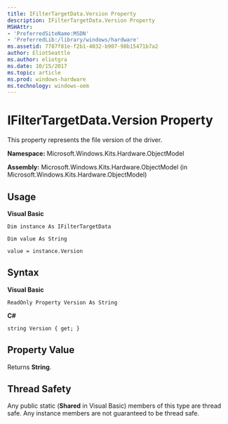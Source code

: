 ```yaml
---
title: IFilterTargetData.Version Property
description: IFilterTargetData.Version Property
MSHAttr:
- 'PreferredSiteName:MSDN'
- 'PreferredLib:/library/windows/hardware'
ms.assetid: 7787f81e-f2b1-4032-b907-98b15471b7a2
author: EliotSeattle
ms.author: eliotgra
ms.date: 10/15/2017
ms.topic: article
ms.prod: windows-hardware
ms.technology: windows-oem
---
```


# IFilterTargetData.Version Property


This property represents the file version of the driver.

**Namespace:** Microsoft.Windows.Kits.Hardware.ObjectModel

**Assembly:** Microsoft.Windows.Kits.Hardware.ObjectModel (in Microsoft.Windows.Kits.Hardware.ObjectModel)

## <span id="Usage"></span><span id="usage"></span><span id="USAGE"></span>Usage


**Visual Basic**

`Dim instance As IFilterTargetData`

`Dim value As String`

`value = instance.Version`

## <span id="Syntax"></span><span id="syntax"></span><span id="SYNTAX"></span>Syntax


**Visual Basic**

`ReadOnly Property Version As String`

**C#**

`string Version { get; }`

## <span id="Property_Value"></span><span id="property_value"></span><span id="PROPERTY_VALUE"></span>Property Value


Returns **String**.

## <span id="Thread_Safety"></span><span id="thread_safety"></span><span id="THREAD_SAFETY"></span>Thread Safety


Any public static (**Shared** in Visual Basic) members of this type are thread safe. Any instance members are not guaranteed to be thread safe.

 

 






